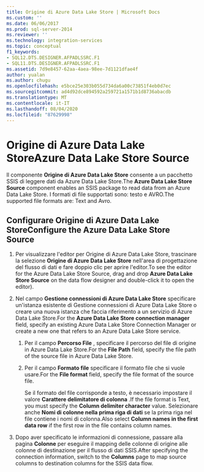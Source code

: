 ```yaml
---
title: Origine di Azure Data Lake Store | Microsoft Docs
ms.custom: ''
ms.date: 06/06/2017
ms.prod: sql-server-2014
ms.reviewer: ''
ms.technology: integration-services
ms.topic: conceptual
f1_keywords:
- SQL12.DTS.DESIGNER.AFPADLSSRC.F1
- SQL11.DTS.DESIGNER.AFPADLSSRC.F1
ms.assetid: 7d9e8457-62aa-4aea-98ee-7d1121dfae4f
author: yualan
ms.author: chugu
ms.openlocfilehash: e5bce25e303b055d734da6a00c73851f4eb0d7ec
ms.sourcegitcommit: ad4d92dce894592a259721a1571b1d8736abacdb
ms.translationtype: MT
ms.contentlocale: it-IT
ms.lasthandoff: 08/04/2020
ms.locfileid: "87629998"
---
```

# <a name="azure-data-lake-store-source"></a><span data-ttu-id="7a163-102">Origine di Azure Data Lake Store</span><span class="sxs-lookup"><span data-stu-id="7a163-102">Azure Data Lake Store Source</span></span>
  <span data-ttu-id="7a163-103">Il componente **Origine di Azure Data Lake Store** consente a un pacchetto SSIS di leggere dati da Azure Data Lake Store.</span><span class="sxs-lookup"><span data-stu-id="7a163-103">The **Azure Data Lake Store Source** component enables an SSIS package to read data from an Azure Data Lake Store.</span></span> <span data-ttu-id="7a163-104">I formati di file supportati sono: testo e AVRO.</span><span class="sxs-lookup"><span data-stu-id="7a163-104">The supported file formats are: Text and Avro.</span></span>
  
## <a name="configure-the-azure-data-lake-store-source"></a><span data-ttu-id="7a163-105">Configurare Origine di Azure Data Lake Store</span><span class="sxs-lookup"><span data-stu-id="7a163-105">Configure the Azure Data Lake Store Source</span></span> 
  
1.  <span data-ttu-id="7a163-106">Per visualizzare l'editor per Origine di Azure Data Lake Store, trascinare la selezione **Origine di Azure Data Lake Store** nell'area di progettazione del flusso di dati e fare doppio clic per aprire l'editor.</span><span class="sxs-lookup"><span data-stu-id="7a163-106">To see the editor for the Azure Data Lake Store Source, drag and drop **Azure Data Lake Store Source** on the data flow designer and double-click it to open the editor).</span></span>  
  
2.  <span data-ttu-id="7a163-107">Nel campo **Gestione connessioni di Azure Data Lake Store** specificare un'istanza esistente di Gestione connessioni di Azure Data Lake Store o creare una nuova istanza che faccia riferimento a un servizio di Azure Data Lake Store.</span><span class="sxs-lookup"><span data-stu-id="7a163-107">For the **Azure Data Lake Store connection manager** field, specify an existing Azure Data Lake Store Connection Manager or create a new one that refers to an Azure Data Lake Store service.</span></span>  
  
    1.  <span data-ttu-id="7a163-108">Per il campo **Percorso File** , specificare il percorso del file di origine in Azure Data Lake Store.</span><span class="sxs-lookup"><span data-stu-id="7a163-108">For the **File Path** field, specify the file path of the source file in Azure Data Lake Store.</span></span>   
  
    2.  <span data-ttu-id="7a163-109">Per il campo **Formato file** specificare il formato file che si vuole usare.</span><span class="sxs-lookup"><span data-stu-id="7a163-109">For the **File format** field, specify the file format of the source file.</span></span>  
  
        <span data-ttu-id="7a163-110">Se il formato del file corrisponde a testo, è necessario impostare il valore **Carattere delimitatore di colonna** .</span><span class="sxs-lookup"><span data-stu-id="7a163-110">If the file format is Text, you must specify the **Column delimiter character** value.</span></span> <span data-ttu-id="7a163-111">Selezionare anche **Nomi di colonne nella prima riga di dati** se la prima riga nel file contiene i nomi di colonna.</span><span class="sxs-lookup"><span data-stu-id="7a163-111">Also select **Column names in the first data row** if the first row in the file contains column names.</span></span>  
  
3.  <span data-ttu-id="7a163-112">Dopo aver specificato le informazioni di connessione, passare alla pagina **Colonne** per eseguire il mapping delle colonne di origine alle colonne di destinazione per il flusso di dati SSIS.</span><span class="sxs-lookup"><span data-stu-id="7a163-112">After specifying the connection information, switch to the **Columns** page to map source columns to destination columns for the SSIS data flow.</span></span>  
